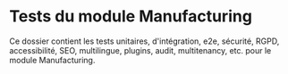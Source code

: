 # Tests du module Manufacturing

Ce dossier contient les tests unitaires, d'intégration, e2e, sécurité, RGPD, accessibilité, SEO, multilingue, plugins, audit, multitenancy, etc. pour le module Manufacturing.
